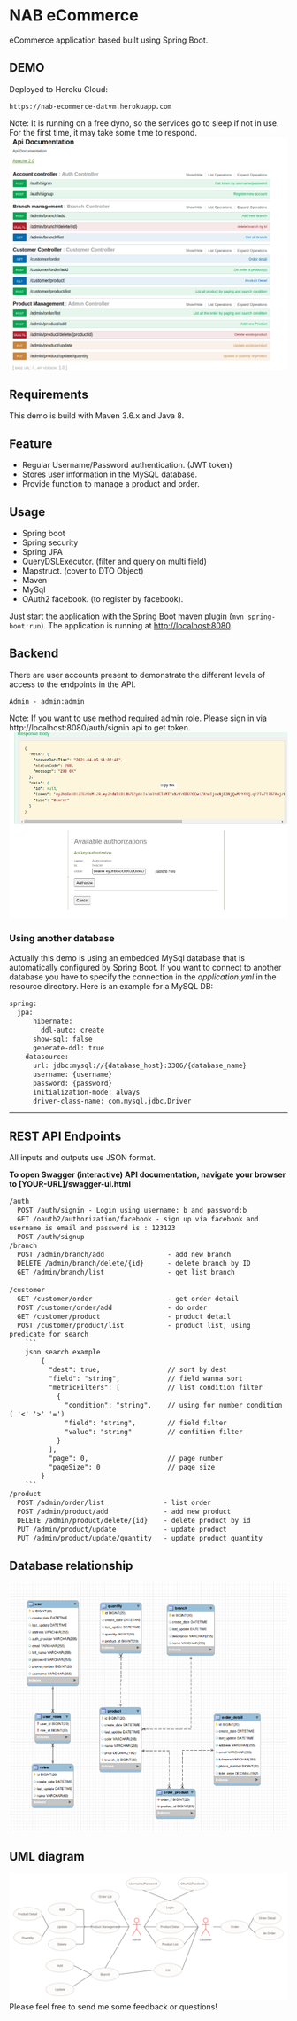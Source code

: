 # NAB eCommerce

eCommerce application based built using Spring Boot.

## DEMO
Deployed to Heroku Cloud:

    https://nab-ecommerce-datvm.herokuapp.com

Note: It is running on a free dyno, so the services go to sleep if not in use. For the first time, it may take some time to respond.
![Screenshot from running application](image/NAB-run.png?raw=true "Screenshot JWT Spring Security Demo")

## Requirements
This demo is build with Maven 3.6.x and Java 8.

## Feature
- Regular Username/Password authentication. (JWT token)
- Stores user information in the MySQL database.
- Provide function to manage a product and order.
## Usage

- Spring boot
- Spring security
- Spring JPA
- QueryDSLExecutor. (filter and query on multi field)
- Mapstruct. (cover to DTO Object)
- Maven
- MySql
- OAuth2 facebook. (to register by facebook).

Just start the application with the Spring Boot maven plugin (`mvn spring-boot:run`). The application is
running at [http://localhost:8080](http://localhost:8080).

## Backend
There are user accounts present to demonstrate the different levels of access to the endpoints in
the API.
```
Admin - admin:admin
```

Note: If you want to use method required admin role. Please sign in via http://localhost:8080/auth/signin api to get token.
![Screenshot from running application](image/authen.png?raw=true "Screenshot JWT Spring Security Demo")
### Using another database

Actually this demo is using an embedded MySql database that is automatically configured by Spring Boot. If you want to connect 
to another database you have to specify the connection in the *application.yml* in the resource directory. Here is an example for a MySQL DB:

```
spring:
  jpa:
      hibernate:
        ddl-auto: create
      show-sql: false
      generate-ddl: true
    datasource:
      url: jdbc:mysql://{database_host}:3306/{database_name}
      username: {username}
      password: {password}
      initialization-mode: always
      driver-class-name: com.mysql.jdbc.Driver
```

---------------------------------------

## REST API Endpoints
All inputs and outputs use JSON format.

**To open Swagger (interactive) API documentation, navigate your browser to [YOUR-URL]/swagger-ui.html**


```
/auth
  POST /auth/signin - Login using username: b and password:b
  GET /oauth2/authorization/facebook - sign up via facebook and username is email and password is : 123123
  POST /auth/signup
/branch
  POST /admin/branch/add                - add new branch
  DELETE /admin/branch/delete/{id}      - delete branch by ID
  GET /admin/branch/list                - get list branch

/customer
  GET /customer/order                   - get order detail
  POST /customer/order/add              - do order
  GET /customer/product                 - product detail
  POST /customer/product/list           - product list, using predicate for search
    ```
    json search example
        {
          "dest": true,                 // sort by dest
          "field": "string",            // field wanna sort
          "metricFilters": [            // list condition filter
            {
              "condition": "string",    // using for number condition ( '<' '>' '=')
              "field": "string",        // field filter
              "value": "string"         // confition filter
            }
          ],
          "page": 0,                    // page number
          "pageSize": 0                 // page size
        }
    ```
/product
  POST /admin/order/list               - list order
  POST /admin/product/add              - add new product
  DELETE /admin/product/delete/{id}    - delete product by id
  PUT /admin/product/update            - update product
  PUT /admin/product/update/quantity   - update product quantity

```



## Database relationship
![Screenshot from running application](image/database.png?raw=true "Database relation")

## UML diagram
![Screenshot from running application](image/UML.jpg?raw=true "Database relation")
Please feel free to send me some feedback or questions!
